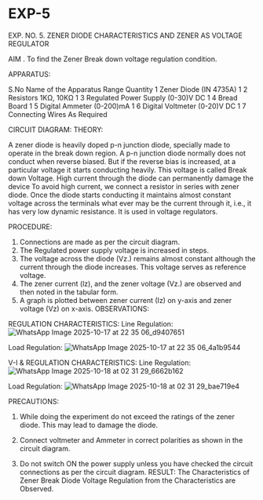 # EXP-5
EXP. NO. 5. 		ZENER DIODE CHARACTERISTICS AND ZENER AS VOLTAGE REGULATOR

AIM
. To find the Zener Break down voltage regulation condition.

APPARATUS:

S.No	Name of the Apparatus	Range	Quantity
1	Zener Diode (IN 4735A)		1
2	Resistors	1KΩ, 10KΩ	1
3	Regulated Power Supply	(0-30)V DC	1
4	Bread Board		1
5	Digital Ammeter	(0-200)mA	1
6	Digital Voltmeter	(0-20)V DC	1
7	Connecting Wires	As Required	

CIRCUIT DIAGRAM:
THEORY:
	
A zener diode is heavily doped p-n junction diode, specially made to operate in the break down region. A p-n junction diode normally does not conduct when reverse biased. But if the reverse bias is increased, at a particular voltage it starts conducting heavily. This voltage is called Break down Voltage. High current through the diode can permanently damage the device To avoid high current, we connect a resistor in series with zener diode. Once the diode starts conducting it maintains almost constant voltage across the terminals what ever may be the current through it, i.e., it has very low dynamic resistance. It is used in voltage regulators.

PROCEDURE:

1. Connections are made as per the circuit diagram.
2. The Regulated power supply voltage is increased in steps.
3. The voltage across the diode (Vz.) remains almost constant although the current through the diode increases. This voltage serves as reference voltage.
4. The zener current (lz), and the zener voltage (Vz.) are observed and then noted in the tabular form.
4. A graph is plotted between zener current (Iz) on y-axis and zener voltage (Vz) on x-axis.
OBSERVATIONS:

REGULATION CHARACTERISTICS:
Line Regulation:
![WhatsApp Image 2025-10-17 at 22 35 06_d9407651](https://github.com/user-attachments/assets/d34164f0-43c4-4dd7-9f2b-3f7343639d60)

Load Regulation:
![WhatsApp Image 2025-10-17 at 22 35 06_4a1b9544](https://github.com/user-attachments/assets/a4355f50-a0a6-474a-b72b-d6a550e7e34d)

V-I & REGULATION CHARACTERISTICS:
Line Regulation:
![WhatsApp Image 2025-10-18 at 02 31 29_6662b162](https://github.com/user-attachments/assets/9fc7cbd7-ff32-480a-9b07-ffa3cbe1ac6c)

Load Regulation:
![WhatsApp Image 2025-10-18 at 02 31 29_bae719e4](https://github.com/user-attachments/assets/279386a3-6963-4e62-868a-cedca2109628)

PRECAUTIONS:

1. While doing the experiment do not exceed the ratings of the zener diode. This may lead to damage the diode.
2. Connect voltmeter and Ammeter in correct polarities as shown in the circuit diagram.

3. Do not switch ON the power supply unless you have checked the circuit connections as per the circuit diagram.
RESULT:
The Characteristics of Zener Break Diode Voltage Regulation from the Characteristics are Observed.
